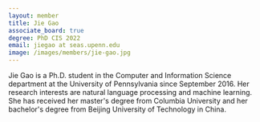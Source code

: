 ```yaml
---
layout: member
title: Jie Gao
associate_board: true
degree: PhD CIS 2022
email: jiegao at seas.upenn.edu
image: /images/members/jie-gao.jpg
---
```


Jie Gao is a Ph.D. student in the Computer and Information Science department at the University of Pennsylvania since September 2016. Her research interests are natural language processing and machine learning. She has received her master's degree from Columbia University and her bachelor's degree from Beijing University of Technology in China.


